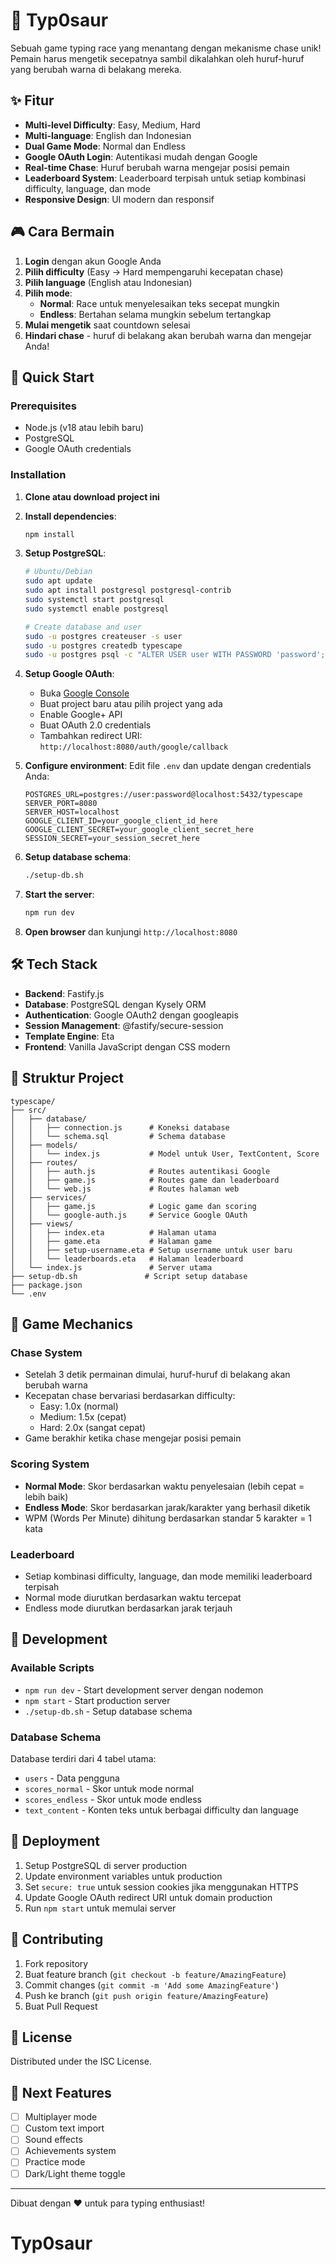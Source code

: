 # 🏁 Typ0saur

Sebuah game typing race yang menantang dengan mekanisme chase unik! Pemain harus mengetik secepatnya sambil dikalahkan oleh huruf-huruf yang berubah warna di belakang mereka.

## ✨ Fitur

- **Multi-level Difficulty**: Easy, Medium, Hard
- **Multi-language**: English dan Indonesian
- **Dual Game Mode**: Normal dan Endless
- **Google OAuth Login**: Autentikasi mudah dengan Google
- **Real-time Chase**: Huruf berubah warna mengejar posisi pemain
- **Leaderboard System**: Leaderboard terpisah untuk setiap kombinasi difficulty, language, dan mode
- **Responsive Design**: UI modern dan responsif

## 🎮 Cara Bermain

1. **Login** dengan akun Google Anda
2. **Pilih difficulty** (Easy → Hard mempengaruhi kecepatan chase)
3. **Pilih language** (English atau Indonesian)
4. **Pilih mode**:
   - **Normal**: Race untuk menyelesaikan teks secepat mungkin
   - **Endless**: Bertahan selama mungkin sebelum tertangkap
5. **Mulai mengetik** saat countdown selesai
6. **Hindari chase** - huruf di belakang akan berubah warna dan mengejar Anda!

## 🚀 Quick Start

### Prerequisites

- Node.js (v18 atau lebih baru)
- PostgreSQL
- Google OAuth credentials

### Installation

1. **Clone atau download project ini**

2. **Install dependencies**:
   ```bash
   npm install
   ```

3. **Setup PostgreSQL**:
   ```bash
   # Ubuntu/Debian
   sudo apt update
   sudo apt install postgresql postgresql-contrib
   sudo systemctl start postgresql
   sudo systemctl enable postgresql
   
   # Create database and user
   sudo -u postgres createuser -s user
   sudo -u postgres createdb typescape
   sudo -u postgres psql -c "ALTER USER user WITH PASSWORD 'password';"
   ```

4. **Setup Google OAuth**:
   - Buka [Google Console](https://console.developers.google.com/)
   - Buat project baru atau pilih project yang ada
   - Enable Google+ API
   - Buat OAuth 2.0 credentials
   - Tambahkan redirect URI: `http://localhost:8080/auth/google/callback`

5. **Configure environment**:
   Edit file `.env` dan update dengan credentials Anda:
   ```env
   POSTGRES_URL=postgres://user:password@localhost:5432/typescape
   SERVER_PORT=8080
   SERVER_HOST=localhost
   GOOGLE_CLIENT_ID=your_google_client_id_here
   GOOGLE_CLIENT_SECRET=your_google_client_secret_here
   SESSION_SECRET=your_session_secret_here
   ```

6. **Setup database schema**:
   ```bash
   ./setup-db.sh
   ```

7. **Start the server**:
   ```bash
   npm run dev
   ```

8. **Open browser** dan kunjungi `http://localhost:8080`

## 🛠️ Tech Stack

- **Backend**: Fastify.js
- **Database**: PostgreSQL dengan Kysely ORM
- **Authentication**: Google OAuth2 dengan googleapis
- **Session Management**: @fastify/secure-session
- **Template Engine**: Eta
- **Frontend**: Vanilla JavaScript dengan CSS modern

## 📁 Struktur Project

```
typescape/
├── src/
│   ├── database/
│   │   ├── connection.js      # Koneksi database
│   │   └── schema.sql         # Schema database
│   ├── models/
│   │   └── index.js           # Model untuk User, TextContent, Score
│   ├── routes/
│   │   ├── auth.js            # Routes autentikasi Google
│   │   ├── game.js            # Routes game dan leaderboard
│   │   └── web.js             # Routes halaman web
│   ├── services/
│   │   ├── game.js            # Logic game dan scoring
│   │   └── google-auth.js     # Service Google OAuth
│   ├── views/
│   │   ├── index.eta          # Halaman utama
│   │   ├── game.eta           # Halaman game
│   │   ├── setup-username.eta # Setup username untuk user baru
│   │   └── leaderboards.eta   # Halaman leaderboard
│   └── index.js               # Server utama
├── setup-db.sh               # Script setup database
├── package.json
└── .env
```

## 🎯 Game Mechanics

### Chase System
- Setelah 3 detik permainan dimulai, huruf-huruf di belakang akan berubah warna
- Kecepatan chase bervariasi berdasarkan difficulty:
  - Easy: 1.0x (normal)
  - Medium: 1.5x (cepat)
  - Hard: 2.0x (sangat cepat)
- Game berakhir ketika chase mengejar posisi pemain

### Scoring System
- **Normal Mode**: Skor berdasarkan waktu penyelesaian (lebih cepat = lebih baik)
- **Endless Mode**: Skor berdasarkan jarak/karakter yang berhasil diketik
- WPM (Words Per Minute) dihitung berdasarkan standar 5 karakter = 1 kata

### Leaderboard
- Setiap kombinasi difficulty, language, dan mode memiliki leaderboard terpisah
- Normal mode diurutkan berdasarkan waktu tercepat
- Endless mode diurutkan berdasarkan jarak terjauh

## 🔧 Development

### Available Scripts

- `npm run dev` - Start development server dengan nodemon
- `npm start` - Start production server
- `./setup-db.sh` - Setup database schema

### Database Schema

Database terdiri dari 4 tabel utama:
- `users` - Data pengguna
- `scores_normal` - Skor untuk mode normal
- `scores_endless` - Skor untuk mode endless  
- `text_content` - Konten teks untuk berbagai difficulty dan language

## 🚀 Deployment

1. Setup PostgreSQL di server production
2. Update environment variables untuk production
3. Set `secure: true` untuk session cookies jika menggunakan HTTPS
4. Update Google OAuth redirect URI untuk domain production
5. Run `npm start` untuk memulai server

## 🤝 Contributing

1. Fork repository
2. Buat feature branch (`git checkout -b feature/AmazingFeature`)
3. Commit changes (`git commit -m 'Add some AmazingFeature'`)
4. Push ke branch (`git push origin feature/AmazingFeature`)
5. Buat Pull Request

## 📝 License

Distributed under the ISC License.

## 🎯 Next Features

- [ ] Multiplayer mode
- [ ] Custom text import
- [ ] Sound effects
- [ ] Achievements system
- [ ] Practice mode
- [ ] Dark/Light theme toggle

---

Dibuat dengan ❤️ untuk para typing enthusiast!
# Typ0saur
